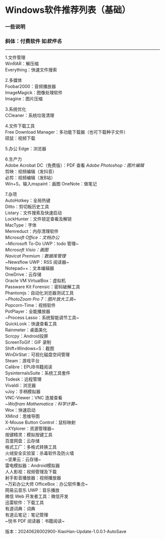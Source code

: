 Windows软件推荐列表（基础）
===
### 一些说明
### 斜体：付费软件 如*软件名*
---
1.文件管理  
WinRAR：解压缩  
Everything：快速文件搜索  


2.多媒体  
Foobar2000：音频播放器   
ImageMagick：图像处理软件  
Imagine：图片压缩  

3.系统优化  
CCleaner：系统垃圾清理  

4.文件下载工具  
Free Download Manager：多功能下载器（也可下载种子文件）  
硕鼠：视频下载  

5.办公 
Edge：浏览器  

6.生产力  
Adobe Acrobat DC（免费版）：PDF 查看
*Adobe Photoshop：图片编辑*  
剪映：视频编辑（发抖音）  
必剪：视频编辑（发B站）  
Win+S，输入mspaint：画图 
OneNote：做笔记  

7.杂项   
AutoHotkey：全局热键    
Ditto：剪切板历史工具  
Listary：文件搜索及快速启动  
LockHunter：文件锁定查看及解锁  
MacType：字体  
Memreduct：内存清理软件  
*Microsoft Office：文档办公*  
~Microsoft To-Do UWP：todo 管理~  
*Microsoft Visio：画图*  
*Navicat Premium：数据库管理*  
~Newsflow UWP：RSS 阅读器~  
Notepad++：文本编辑器  
OneDrive：云存储  
Oracle VM VirtualBox：虚拟机  
Passware Kit Forensic：密码破解工具  
Phantomjs：自动化浏览器测试工具  
~*PhotoZoom Pro 7：图片放大工具*~  
Popcorn-Time：视频软件  
PotPlayer：全能播放器  
~Process Lasso：系统智能调节工具~    
QuickLook：快速查看工具  
Rainmeter：桌面美化  
Scrcpy：Android投屏  
ScreenToGif：GIF 录制  
Shift+Windows+S：截图  
WinDirStat：可视化磁盘空间管理  
Steam：游戏平台  
Calibre：EPUB书籍阅读  
SysinternalsSuite：系统工具套件  
Todesk：远程管理  
Vivaldi：浏览器  
vJoy：手柄模拟器  
VNC-Viewer：VNC 连接查看  
~*Wolfram Mathematica：科学计算*~  
Wox：快速启动  
XMind：思维导图  
X-Mouse Button Control：鼠标映射  
~XYplorer：资源管理器~  
按键精灵：模拟按键工具  
百度网盘：云存储  
格式工厂：多格式转换工具  
火绒安全实验室：杀毒软件及防火墙  
~坚果云：云存储~  
雷电模拟器：Android模拟器  
人人影视：视频管理及下载  
射手影音播放器：视频播放器  
~万彩办公大师 OfficeBox：办公软件集合~  
网易云音乐 UWP：音乐播放  
微信 Web 开发者工具：微信开发  
迅雷软件：下载工具  
有道词典：词典  
有道云笔记：笔记管理  
~悦书 PDF 阅读器：书籍阅读~  

版本：20240626002900-XiaoHan-Update-1.0.0.1-AutoSave
